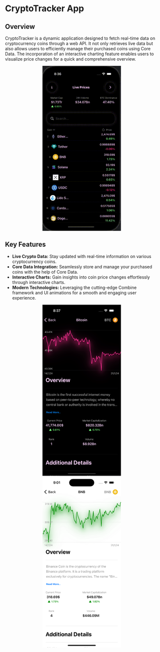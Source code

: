 # CryptoTracker App

## Overview



CryptoTracker is a dynamic application designed to fetch real-time data on cryptocurrency coins through a web API. It not only retrieves live data but also allows users to efficiently manage their purchased coins using Core Data. The incorporation of an interactive charting feature enables users to visualize price changes for a quick and comprehensive overview.

<a href="https://www.youtube.com/watch?v=qMS_bEQnTWs"><p align="center">[<img src="https://github.com/oviebd/CryptoTracker/blob/main/AppGraphics/Graph%20_%20Dark.gif?raw=true" width="258" height="540" >](https://www.youtube.com/watch?v=qMS_bEQnTWs)</p></a>

## Key Features

- **Live Crypto Data:** Stay updated with real-time information on various cryptocurrency coins.
- **Core Data Integration:** Seamlessly store and manage your purchased coins with the help of Core Data.
- **Interactive Charts:** Gain insights into coin price changes effortlessly through interactive charts.
- **Modern Technologies:** Leveraging the cutting-edge Combine framework and UI animations for a smooth and engaging user experience.

<p align="center">
<img src="https://github.com/oviebd/CryptoTracker/blob/main/AppGraphics/details_dark.png" width="258"/>
<img src="https://github.com/oviebd/CryptoTracker/blob/main/AppGraphics/graph_light_02.png" width="258"/>
</p>
